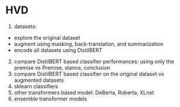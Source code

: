 # HVD
1. datasets:
  - explore the original dataset
  - augment using masking, back-translation, and summarization
  - encode all datasets using DistilBERT
2. compare DistilBERT based classifier performances: using only the premise vs Premise, stance, conclusion
3. compare DistilBERT based classifier on the original dataset vs augmented datasets
4. sklearn classifiers
5. other transformers based model: DeBerta, Roberta, XLnet
6. ensemble transformer models
